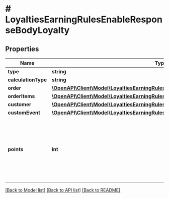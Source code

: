 # # LoyaltiesEarningRulesEnableResponseBodyLoyalty

## Properties

Name | Type | Description | Notes
------------ | ------------- | ------------- | -------------
**type** | **string** |  | [optional]
**calculationType** | **string** |  | [optional]
**order** | [**\OpenAPI\Client\Model\LoyaltiesEarningRulesEnableResponseBodyLoyaltyOrder**](LoyaltiesEarningRulesEnableResponseBodyLoyaltyOrder.md) |  | [optional]
**orderItems** | [**\OpenAPI\Client\Model\LoyaltiesEarningRulesEnableResponseBodyLoyaltyOrderItems**](LoyaltiesEarningRulesEnableResponseBodyLoyaltyOrderItems.md) |  | [optional]
**customer** | [**\OpenAPI\Client\Model\LoyaltiesEarningRulesEnableResponseBodyLoyaltyCustomer**](LoyaltiesEarningRulesEnableResponseBodyLoyaltyCustomer.md) |  | [optional]
**customEvent** | [**\OpenAPI\Client\Model\LoyaltiesEarningRulesEnableResponseBodyLoyaltyCustomEvent**](LoyaltiesEarningRulesEnableResponseBodyLoyaltyCustomEvent.md) |  | [optional]
**points** | **int** | Defines how the points will be added to the loyalty card. FIXED adds a fixed number of points. | [optional]

[[Back to Model list]](../../README.md#models) [[Back to API list]](../../README.md#endpoints) [[Back to README]](../../README.md)
